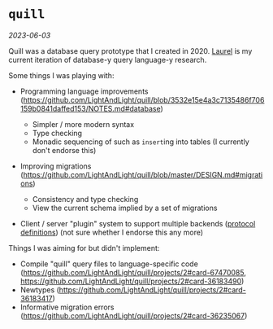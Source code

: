 # `quill`

*2023-06-03*

Quill was a database query prototype that I created in 2020. [Laurel](https://github.com/LightAndLight/laurel#readme) is my current iteration of database-y query language-y research.

Some things I was playing with:

* Programming language improvements (<https://github.com/LightAndLight/quill/blob/3532e15e4a3c7135486f706159b0841daffed153/NOTES.md#database>)
  * Simpler / more modern syntax
  * Type checking
  * Monadic sequencing of such as `insert`ing into tables (I currently don't endorse this)
  
* Improving migrations (<https://github.com/LightAndLight/quill/blob/master/DESIGN.md#migrations>)
  * Consistency and type checking
  * View the current schema implied by a set of migrations
  
* Client / server "plugin" system to support multiple backends ([protocol definitions](https://github.com/LightAndLight/quill/tree/master/quill-backend-api/schemas)) (not sure whether I endorse this any more)

Things I was aiming for but didn't implement:

* Compile "quill" query files to language-specific code (<https://github.com/LightAndLight/quill/projects/2#card-67470085>, <https://github.com/LightAndLight/quill/projects/2#card-36183490>)
* Newtypes (<https://github.com/LightAndLight/quill/projects/2#card-36183417>)
* Informative migration errors (<https://github.com/LightAndLight/quill/projects/2#card-36235067>)